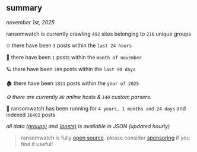
## summary
_november 1st, 2025_

ransomwatch is currently crawling `492` sites belonging to `216` unique groups

⏲ there have been `3` posts within the `last 24 hours`

🦈 there have been `1` posts within the `month of november`

🪐 there have been `389` posts within the `last 90 days`

🏚 there have been `1831` posts within the `year of 2025`

_⚙️ there are currently `88` online hosts & `140` custom parsers._

🦕 ransomwatch has been running for `4 years, 1 months and 24 days` and indexed `16462` posts

_all data  [(groups)](http://ransomwhat.telemetry.ltd/groups) and [(posts)](http://ransomwhat.telemetry.ltd/posts) is available in JSON (updated hourly)_

> ransomwatch is fully [open source](https://github.com/joshhighet/ransomwatch#ransomwatch--). please consider [sponsoring](https://github.com/sponsors/joshhighet) if you find it useful!
